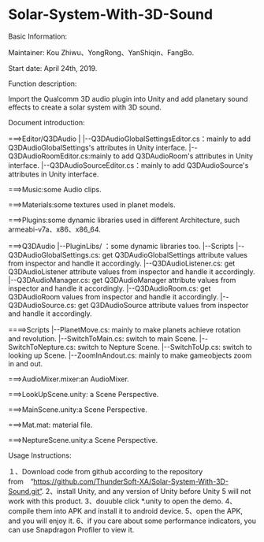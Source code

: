 # Solar-System-With-3D-Sound

Basic Information:

Maintainer: Kou Zhiwu、YongRong、YanShiqin、FangBo.

Start date: April 24th, 2019.

Function description:

Import the Qualcomm 3D audio plugin into Unity and add planetary sound effects to create a solar system with 3D sound.

Document introduction:

===>Editor/Q3DAudio
    |
    |--Q3DAudioGlobalSettingsEditor.cs：mainly to add Q3DAudioGlobalSettings's attributes in Unity interface.
    |--Q3DAudioRoomEditor.cs:mainly to add Q3DAudioRoom's attributes in Unity interface.
    |--Q3DAudioSourceEditor.cs：mainly to add Q3DAudioSource's attributes in Unity interface.
    
===>Music:some Audio clips.

===>Materials:some textures used in planet models.

===>Plugins:some dynamic libraries used in different Architecture, such armeabi-v7a、x86、x86_64.

===>Q3DAudio
    |--PluginLibs/ ：some dynamic libraries too.
    |--Scripts 
         |--Q3DAudioGlobalSettings.cs: get Q3DAudioGlobalSettings attribute values from inspector and handle it accordingly.
         |--Q3DAudioListener.cs:       get Q3DAudioListener attribute values from inspector and handle it accordingly.
         |--Q3DAudioManager.cs:        get Q3DAudioManager attribute values from inspector and handle it accordingly.
         |--Q3DAudioRoom.cs:           get Q3DAudioRoom values from inspector and handle it accordingly.
         |--Q3DAudioSource.cs:         get Q3DAudioSource attribute values from inspector and handle it accordingly.

====>Scripts
     |--PlanetMove.cs:                 mainly to make planets achieve rotation　and revolution.
     |--SwitchToMain.cs:               switch to main Scene.
     |--SwitchToNepture.cs:            switch to Nepture Scene.
     |--SwitchToUp.cs:                 switch to looking up Scene.
     |--ZoomInAndout.cs:               mainly to make gameobjects zoom in and out.

===>AudioMixer.mixer:an AudioMixer.

===>LookUpScene.unity: a Scene Perspective.

===>MainScene.unity:a Scene Perspective.

===>Mat.mat: material file.

===>NeptureScene.unity:a Scene Perspective.

Usage Instructions:

１、Download code from github according to the repository from　“https://github.com/ThunderSoft-XA/Solar-System-With-3D-Sound.git”.
2、install Unity, and any version of Unity before Unity 5 will not work with this product.
3、douuble click *.unity to open the demo.
4、compile them into APK and install it to android device.
5、open the APK, and you will enjoy it.
6、if you care about some performance indicators, you can use Snapdragon Profiler to view it.
